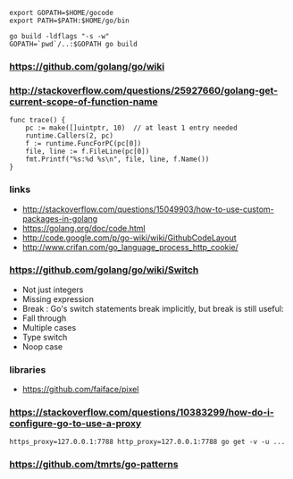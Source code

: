 
    export GOPATH=$HOME/gocode
    export PATH=$PATH:$HOME/go/bin

    go build -ldflags "-s -w"
    GOPATH=`pwd`/..:$GOPATH go build

### https://github.com/golang/go/wiki

### http://stackoverflow.com/questions/25927660/golang-get-current-scope-of-function-name

    func trace() {
        pc := make([]uintptr, 10)  // at least 1 entry needed
        runtime.Callers(2, pc)
        f := runtime.FuncForPC(pc[0])
        file, line := f.FileLine(pc[0])
        fmt.Printf("%s:%d %s\n", file, line, f.Name())
    }

### links

* http://stackoverflow.com/questions/15049903/how-to-use-custom-packages-in-golang
* https://golang.org/doc/code.html
* http://code.google.com/p/go-wiki/wiki/GithubCodeLayout
* http://www.crifan.com/go_language_process_http_cookie/

### https://github.com/golang/go/wiki/Switch

* Not just integers
* Missing expression
* Break : Go's switch statements break implicitly, but break is still useful:
* Fall through
* Multiple cases
* Type switch
* Noop case

### libraries

* https://github.com/faiface/pixel

### https://stackoverflow.com/questions/10383299/how-do-i-configure-go-to-use-a-proxy

    https_proxy=127.0.0.1:7788 http_proxy=127.0.0.1:7788 go get -v -u ...

### https://github.com/tmrts/go-patterns

